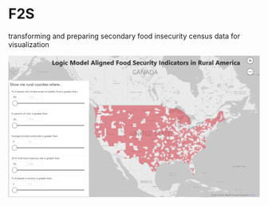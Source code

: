 # F2S
transforming and preparing secondary food insecurity census data for visualization


![Used data to create this map](https://github.com/JonFain90/F2S/blob/main/rmd/git_img.PNG)
